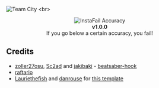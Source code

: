 ![Team City](http://ssh.centurion.pw:8111/app/rest/builds/aggregated/strob:(buildType:(project:(id:InstaFailAccuracy)))/statusIcon.svg)
<br>
<p align="center">
  <img src="https://github.com/IsGabriellaCurious/InstaFailAccuracy/blob/master/cover-small.png" alt="InstaFail Accuracy" /> <br>
  <b>v1.0.0</b></br>
  If you go below a certain accuracy, you fail!
</p>

## Credits

* [zoller27osu](https://github.com/zoller27osu), [Sc2ad](https://github.com/Sc2ad) and [jakibaki](https://github.com/jakibaki) - [beatsaber-hook](https://github.com/sc2ad/beatsaber-hook)
* [raftario](https://github.com/raftario)
* [Lauriethefish](https://github.com/Lauriethefish) and [danrouse](https://github.com/danrouse) for [this template](https://github.com/Lauriethefish/quest-mod-template)
